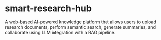 # smart-research-hub
A web-based AI-powered knowledge platform that allows users to upload research documents, perform semantic search, generate summaries, and collaborate using LLM integration with a RAG pipeline.
